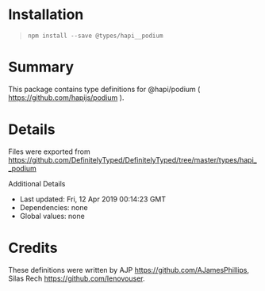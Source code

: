 # Installation
> `npm install --save @types/hapi__podium`

# Summary
This package contains type definitions for @hapi/podium ( https://github.com/hapijs/podium ).

# Details
Files were exported from https://github.com/DefinitelyTyped/DefinitelyTyped/tree/master/types/hapi__podium

Additional Details
 * Last updated: Fri, 12 Apr 2019 00:14:23 GMT
 * Dependencies: none
 * Global values: none

# Credits
These definitions were written by AJP <https://github.com/AJamesPhillips>, Silas Rech <https://github.com/lenovouser>.
